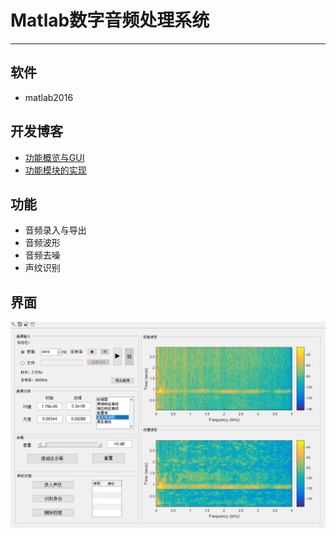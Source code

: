 # Matlab数字音频处理系统
-------
## 软件
- matlab2016

## 开发博客
- [功能概览与GUI](http://cunia.cc/2017/10/21/%E5%9F%BA%E4%BA%8Ematlab-GUI%E6%95%B0%E5%AD%97%E9%9F%B3%E9%A2%91%E5%A4%84%E7%90%86%E7%B3%BB%E7%BB%9F%EF%BC%88%E4%B8%80%EF%BC%89/)
- [功能模块的实现](http://cunia.cc/2017/10/22/%E5%9F%BA%E4%BA%8Ematlab-GUI%E6%95%B0%E5%AD%97%E9%9F%B3%E9%A2%91%E5%A4%84%E7%90%86%E7%B3%BB%E7%BB%9F%EF%BC%88%E4%BA%8C%EF%BC%89/)

## 功能
- 音频录入与导出
- 音频波形
- 音频去噪
- 声纹识别
## 界面
![](dap_gui.png)